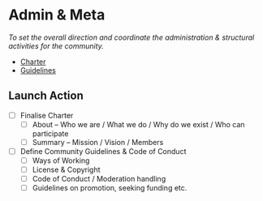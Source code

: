 
# Admin & Meta

_To set the overall direction and coordinate the administration & structural activities for the community._

- [Charter](charter.md)
- [Guidelines](guidelines.md)  

## Launch Action

* [ ] Finalise Charter  
    * [ ] About – Who we are / What we do / Why do we exist / Who can participate  
    * [ ] Summary –  Mission / Vision / Members   
* [ ] Define Community Guidelines & Code of Conduct  
    * [ ] Ways of Working  
    * [ ] License & Copyright  
    * [ ] Code of Conduct /  Moderation handling  
    * [ ] Guidelines  on promotion, seeking funding etc. 
